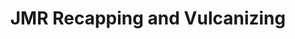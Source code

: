 ---
title: "JMR Recapping and Vulcanizing"
url: /san-pablo/jmr-recapping-and-vulcanizing/
shop: Autowerkstatt
---